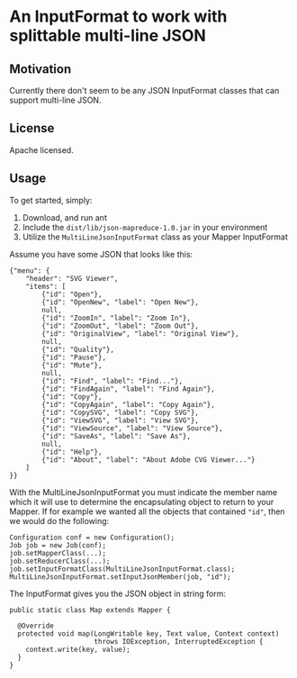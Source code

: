 An InputFormat to work with splittable multi-line JSON
======================================================

## Motivation

Currently there don't seem to be any JSON InputFormat classes that can support multi-line JSON.

## License

Apache licensed.

## Usage

To get started, simply:

1. Download, and run ant
2. Include the `dist/lib/json-mapreduce-1.0.jar` in your environment
3. Utilize the `MultiLineJsonInputFormat` class as your Mapper InputFormat


Assume you have some JSON that looks like this:

<pre><code>{"menu": {
    "header": "SVG Viewer",
    "items": [
        {"id": "Open"},
        {"id": "OpenNew", "label": "Open New"},
        null,
        {"id": "ZoomIn", "label": "Zoom In"},
        {"id": "ZoomOut", "label": "Zoom Out"},
        {"id": "OriginalView", "label": "Original View"},
        null,
        {"id": "Quality"},
        {"id": "Pause"},
        {"id": "Mute"},
        null,
        {"id": "Find", "label": "Find..."},
        {"id": "FindAgain", "label": "Find Again"},
        {"id": "Copy"},
        {"id": "CopyAgain", "label": "Copy Again"},
        {"id": "CopySVG", "label": "Copy SVG"},
        {"id": "ViewSVG", "label": "View SVG"},
        {"id": "ViewSource", "label": "View Source"},
        {"id": "SaveAs", "label": "Save As"},
        null,
        {"id": "Help"},
        {"id": "About", "label": "About Adobe CVG Viewer..."}
    ]
}}</code></pre>

With the MultiLineJsonInputFormat you must indicate the member name which it will use to determine the
encapsulating object to return to your Mapper.   If for example we wanted all the objects that contained
`"id"`, then we would do the following:

<pre><code>Configuration conf = new Configuration();
Job job = new Job(conf);
job.setMapperClass(...);
job.setReducerClass(...);
job.setInputFormatClass(MultiLineJsonInputFormat.class);
MultiLineJsonInputFormat.setInputJsonMember(job, "id");
</code></pre>

The InputFormat gives you the JSON object in string form:

<pre><code>public static class Map extends Mapper<LongWritable, Text, LongWritable, Text> {

  @Override
  protected void map(LongWritable key, Text value, Context context)
                     throws IOException, InterruptedException {
    context.write(key, value);
  }
}
</code></pre>
